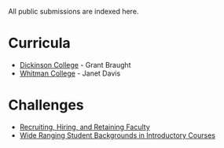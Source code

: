 All public submissions are indexed here.

# Curricula
- [Dickinson College](curricula/dickinson/index.md) - Grant Braught
- [Whitman College](curricula/whitman/index.md) - Janet Davis

# Challenges
- [Recruiting, Hiring, and Retaining Faculty](challenges/hiring.md)
- [Wide Ranging Student Backgrounds in Introductory Courses](challenges/backgrounds.md)
